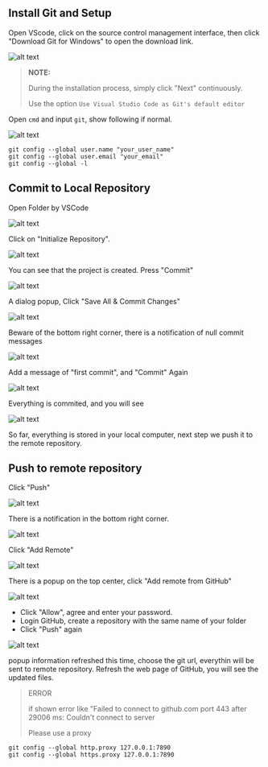 ## Install Git and Setup
Open VScode, click on the source control management interface, then click "Download Git for Windows" to open the download link.

![alt text](<assets/Managing projects through VScode and GitHub/image-1.png>)

> **NOTE:**
> 
> During the installation process, simply click "Next" continuously.
>
> Use the option `Use Visual Studio Code as Git's default editor`

Open `cmd` and input `git`, show following if normal.

![alt text](<assets/Managing projects through VScode and GitHub/image-4.png>)

``` shell
git config --global user.name "your_user_name"
git config --global user.email "your_email"
git config --global -l
```

## Commit to Local Repository

Open Folder by VSCode

![alt text](<assets/Managing projects through VScode and GitHub/image-3.png>)

Click on "Initialize Repository".

![alt text](<assets/Managing projects through VScode and GitHub/image-5.png>)

You can see that the project is created. Press "Commit"

![alt text](<assets/Managing projects through VScode and GitHub/image-6.png>)

A dialog popup, Click "Save All & Commit Changes"

![alt text](<assets/Managing projects through VScode and GitHub/image-8.png>)

Beware of the bottom right corner, there is a notification of null commit messages

![alt text](<assets/Managing projects through VScode and GitHub/image-9.png>)

Add a message of "first commit", and "Commit" Again

![alt text](<assets/Managing projects through VScode and GitHub/image-10.png>)

Everything is commited, and you will see

![alt text](<assets/Managing projects through VScode and GitHub/image-11.png>)

So far, everything is stored in your local computer, next step we push it to the remote repository.

## Push to remote repository

Click "Push"

![alt text](<assets/Managing projects through VScode and GitHub/image-7.png>)

There is a notification in the bottom right corner.

![alt text](<assets/Managing projects through VScode and GitHub/image-12.png>)

Click "Add Remote"

![alt text](<assets/Managing projects through VScode and GitHub/image-13.png>)

There is a popup on the top center, click "Add remote from GitHub"

![alt text](<assets/Managing projects through VScode and GitHub/image-14.png>)

- Click "Allow", agree and enter your password.
- Login GitHub, create a repository with the same name of your folder
- Click "Push" again

![alt text](<assets/Managing projects through VScode and GitHub/image-16.png>)

popup information refreshed this time, choose the git url, everythin will be sent to remote repository. 
Refresh the web page of GitHub, you will see the updated files.

> ERROR
> 
> if shown error like "Failed to connect to github.com port 443 after 29006 ms: Couldn't connect to server
>
> Please use a proxy
```shell
git config --global http.proxy 127.0.0.1:7890
git config --global https.proxy 127.0.0.1:7890
```
